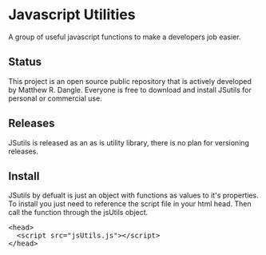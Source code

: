 # Javascript Utilities
A group of useful javascript functions to make a developers job easier.

## Status
This project is an open source public repository that is actively developed by Matthew R. Dangle. Everyone is free to download and install JSutils for personal or commercial use.

## Releases
JSutils is released as an as is utility library, there is no plan for versioning releases.

## Install
JSutils by defualt is just an object with functions as values to it's properties. To install you just need to reference the script file in your html head. Then call the function through the jsUtils object.

<pre>
&lt;head&gt;
&nbsp;&nbsp;&lt;script src="jsUtils.js"&gt;&lt;/script&gt; 
&lt;/head&gt;
</pre>
